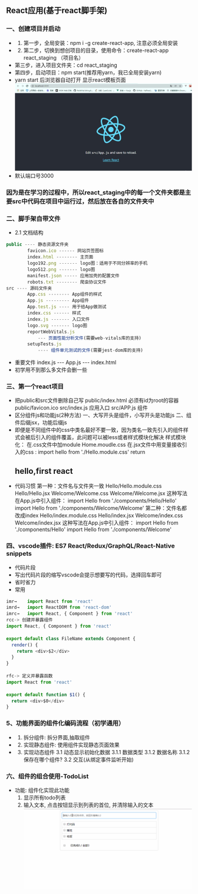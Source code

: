 ## React应用(基于react脚手架)
### 一、创建项目并启动
* 1. 第一步，全局安装：npm i -g create-react-app, 注意必须全局安装
* 2. 第二步，切换到想创项目的目录，使用命令：create-react-app react_staging （项目名）
* 第三步，进入项目文件夹：cd react_staging
* 第四步，启动项目：npm start(推荐用yarn，我已全局安装yarn)
* yarn start 后浏览器自动打开  显示react模板页面
  ![avavtar](./img/第一次创建启动react项目.jpg)
* 默认端口号3000
### 因为是在学习的过程中，所以react_staging中的每一个文件夹都是主要src中代码在项目中运行过，然后放在各自的文件夹中
### 二、脚手架自带文件
* 2.1 文档结构
```js
public ---- 静态资源文件夹
		favicon.ico ------ 网站页签图标
		index.html -------- 主页面
		logo192.png ------- logo图：适用于不同分辨率的手机
		logo512.png ------- logo图
		manifest.json ----- 应用加壳的配置文件
		robots.txt -------- 爬虫协议文件
src ---- 源码文件夹
		App.css -------- App组件的样式
		App.js --------- App组件
		App.test.js ---- 用于给App做测试
		index.css ------ 样式
		index.js ------- 入口文件
		logo.svg ------- logo图
		reportWebVitals.js
			--- 页面性能分析文件(需要web-vitals库的支持)
		setupTests.js
			---- 组件单元测试的文件(需要jest-dom库的支持)
```
* 重要文件
  index.js ---  App.js ---  index.html
* 初学用不到那么多文件会删一些
### 三、第一个react项目
* 把public和src文件删除自己写
  public/index.html  必须有id为root的容器
  public/favicon.ico
  src/index.js    应用入口
  src/APP.js    组件
* 区分组件js和功能js(2种方法)
  一、大写开头是组件，小写开头是功能js
  二、组件后缀jsx，功能后缀js
* 即便是不同组件中的css中类名最好不要一致，因为类名一致先引入的组件样式会被后引入的组件覆盖，此问题可以被less或者样式模块化解决
  样式模块化：
  	在.css文件中加module   Home.moudle.css
	在.jsx文件中用变量接收引入的css  :
	import hello from './Hello.module.css'
	return <h2 className={hello.title}>hello,first react</h2>
* 代码习惯
  第一种：文件名与文件夹一致
	Hello/Hello.module.css
	Hello/Hello.jsx
	Welcome/Welcome.css
	Welcome/Welcome.jsx
	这种写法在App.js中引入组件：
		import Hello from './components/Hello/Hello'
		import Hello from './components/Welcome/Welcome'
   第二种：文件名都改成index
    Hello/index.module.css
	Hello/index.jsx
    Welcome/index.css
	Welcome/index.jsx
	这种写法在App.js中引入组件：
		import Hello from './components/Hello'
		import Hello from './components/Welcome'
### 四、vscode插件: ES7 React/Redux/GraphQL/React-Native snippets
* 代码片段
* 写出代码片段的缩写vscode会提示想要写的代码，选择回车即可
* 省时省力
* 常用
```js
imr→	import React from 'react'
imrd→	import ReactDOM from 'react-dom'
imrc→	import React, { Component } from 'react'
rcc-> 创建并暴露组件
import React, { Component } from 'react'

export default class FileName extends Component {
  render() {
    return <div>$2</div>
  }
}

rfc-> 定义并暴露函数
import React from 'react'

export default function $1() {
  return <div>$0</div>
}

```
### 5、功能界面的组件化编码流程（初学通用）
* 1. 拆分组件: 拆分界面,抽取组件
* 2. 实现静态组件: 使用组件实现静态页面效果
* 3. 实现动态组件
	3.1 动态显示初始化数据
		3.1.1 数据类型
		3.1.2 数据名称
		3.1.2 保存在哪个组件?
	3.2 交互(从绑定事件监听开始)
### 六、组件的组合使用-TodoList 
* 功能: 组件化实现此功能
  1. 显示所有todo列表
  2. 输入文本, 点击按钮显示到列表的首位, 并清除输入的文本
	![avatar](./img/todo_list.gif)

